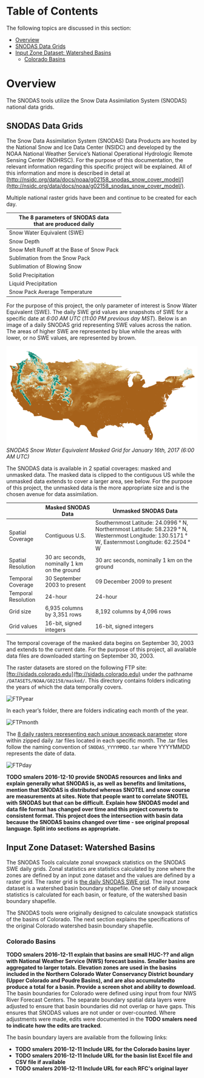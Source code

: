 # Table of Contents

The following topics are discussed in this section:

 - [Overview](#overview)
 - [SNODAS Data Grids](#snodas-data-grids)
 - [Input Zone Dataset: Watershed Basins](#input-zone-dataset-watershed-basins)
	- [Colorado Basins](#colorado-basins)


# Overview

The SNODAS tools utilize the Snow Data Assimilation System (SNODAS) national data grids.

## SNODAS Data Grids

The Snow Data Assimilation System (SNODAS) Data Products are hosted by the National Snow and Ice Data Center (NSIDC) and 
developed by the NOAA National Weather Service’s National Operational Hydrologic Remote Sensing Center (NOHRSC).  For the 
purpose of this documentation, the relevant information regarding this specific project will be explained. All of this 
information and more is described in detail at [http://nsidc.org/data/docs/noaa/g02158_snodas_snow_cover_model/](http://nsidc.org/data/docs/noaa/g02158_snodas_snow_cover_model/).

Multiple national raster grids have been and continue to be created for each day. 

|<center>The 8 parameters of SNODAS data <br> that are produced daily|
|-----|
|Snow Water Equivalent (SWE)|
|Snow Depth|
|Snow Melt Runoff at the Base of Snow Pack|
|Sublimation from the Snow Pack|
|Sublimation of Blowing Snow|
|Solid Precipitation|
|Liquid Precipitation|
|Snow Pack Average Temperature|

For the purpose of this project, the only parameter of interest is Snow Water Equivalent (SWE). The daily SWE grid values are snapshots of SWE for a specific date at *6:00 AM UTC* (*11:00 PM previous day MST*). 
Below is an image of a daily SNODAS grid representing SWE values across the nation. The areas of higher SWE are represented by blue while the areas with lower, or no SWE values, are represented by brown. 

![nationalSNODASgrid](overview-images/nationalTIF.png)
*SNODAS Snow Water Equivalent Masked Grid for January 16th, 2017 (6:00 AM UTC)*


The SNODAS data is available in 2 spatial coverages: masked and unmasked data. The masked data is clipped to the contiguous US  while the unmasked 
data extends to cover a larger area, see below. For the purpose of this project, the unmasked data is the more appropriate size and is the chosen avenue for data assimilation. 


||Masked SNODAS Data|Unmasked SNODAS Data|
|-|--------------|-----------------|
|Spatial Coverage|Contiguous U.S.| Southernmost Latitude: 24.0996 ° N, Northernmost Latitude: 58.2329 ° N, Westernmost Longitude: 130.5171 ° W, Easternmost Longitude: 62.2504 ° W|
|Spatial Resolution|30 arc seconds, nominally 1 km on the ground|30 arc seconds, nominally 1 km on the ground|
|Temporal Coverage|30 September 2003 to present|09 December 2009 to present|
|Temporal Resolution|24-hour|24-hour|
|Grid size| 6,935 columns by 3,351 rows| 8,192 columns by 4,096 rows|
|Grid values|16-bit, signed integers|16-bit, signed integers|

The temporal coverage of the masked data begins on September 30, 2003 and extends to the 
current date. For the purpose of this project, all available data files are downloaded starting on September 30, 2003. 

The raster datasets are stored on the following FTP site: [ftp://sidads.colorado.edu](ftp://sidads.colorado.edu) under the pathname 
```/DATASETS/NOAA/G02158/masked/```. 
This directory contains folders indicating the years of which the data temporally covers. 

![FTPyear](overview-images/yearDirectory.png)

In each year’s folder, there are folders indicating 
each month of the year. 

![FTPmonth](overview-images/monthDirectory.png)

The [8 daily rasters representing each unique snowpack parameter](#snodas-data-grids) store within zipped daily .tar files located in each specific month.  The .tar files follow the 
naming convention of ```SNODAS_YYYYMMDD.tar``` where YYYYMMDD represents the date of data.

![FTPday](overview-images/dayDirectory.png)

**TODO smalers 2016-12-10 provide SNODAS resources and links and explain generally what SNODAS is,
as well as benefits and limitations, mention that SNODAS is distributed whereas SNOTEL and snow course are measurements at sites.
Note that people want to correlate SNOTEL with SNODAS but that can be difficult.
Explain how SNODAS model and data file format has changed over time and this project converts to consistent format.
This project does the intersection with basin data because the SNODAS basins changed over time - see original proposal language.
Split into sections as appropriate.**


## Input Zone Dataset: Watershed Basins

The SNODAS Tools calculate zonal snowpack statistics on the SNODAS SWE daily grids. 
Zonal statistics are statistics calculated by zone where the zones are defined by an input zone dataset 
and the values are defined by a raster grid. The raster grid is [the daily
SNODAS SWE grid](#snodas-data-grids). The input zone dataset is a watershed basin boundary shapefile. One set of daily
snowpack statistics is calculated for each basin, or feature, of the watershed basin boundary shapefile. 

The SNODAS tools were originally designed to calculate snowpack statistics of the basins of Colorado. The
next section explains the specifications of the original Colorado watershed basin boundary shapefile. 

### Colorado Basins

**TODO smalers 2016-12-11 explain that basins are small HUC-?? and align with National Weather Service (NWS) forecast basins.
Smaller basins are aggregated to larger totals.
Elevation zones are used in the basins included in the Northern Colorado Water Conservancy District boundary (Upper Colorado and Poudre Basins),
and are also accumulatedto produce a total for a basin.  Provide a screen shot and ability to download.**
The basin boundaries for Colorado were defined using input from four NWS River Forecast Centers.
The separate boundary spatial data layers were adjusted to ensure that basin boundaries did not overlap or have gaps.
This ensures that SNODAS values are not under or over-counted.
Where adjustments were made, edits were documented in the **TODO smalers need to indicate how the edits are tracked**.

The basin boundary layers are available from the following links:

* **TODO smalers 2016-12-11 Include URL for the Colorado basins layer**
* **TODO smalers 2016-12-11 Include URL for the basin list Excel file and CSV file if available**
* **TODO smalers 2016-12-11 Include URL for each RFC's original layer**
